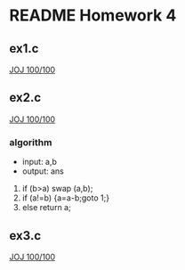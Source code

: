 # README Homework 4

## ex1.c

[JOJ 100/100](https://joj.sjtu.edu.cn/d/vg101_fall_2020_manuel/records/5f885063229b1b0006f119a3)

## ex2.c

[JOJ 100/100](https://joj.sjtu.edu.cn/d/vg101_fall_2020_manuel/records/5f888871229b1b0006f11eb6)

### algorithm

- input: a,b
- output: ans

1. if (b>a) swap (a,b);
2. if (a!=b) {a=a-b;goto 1;}
3. else return a;

## ex3.c

[JOJ 100/100](https://joj.sjtu.edu.cn/d/vg101_fall_2020_manuel/records/5f8894f9229b1b0006f11ec5)